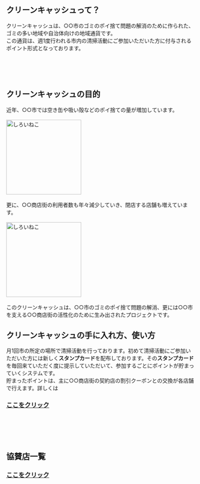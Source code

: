 ## クリーンキャッシュって？<br>

クリーンキャッシュは、○○市のゴミのポイ捨て問題の解消のために作られた、ゴミの多い地域や自治体向けの地域通貨です。<br>
この通貨は、週1度行われる市内の清掃活動にご参加いただいた方に付与されるポイント形式となっております。<br>
<br><br><br><br>
## クリーンキャッシュの目的<br>
近年、○○市では空き缶や吸い殻などのポイ捨ての量が増加しています。<br><br>
<img width="200px" alt="しろいねこ" src="https://pbs.twimg.com/media/EEZYOftU0AApKBD?format=png&name=small"><br><br>
更に、○○商店街の利用者数も年々減少していき、閉店する店舗も増えています。<br><br>
<img width="200px" alt="しろいねこ" src="https://pbs.twimg.com/media/EEZYOfsUUAA9JAO?format=png&name=small"><br><br>
このクリーンキャッシュは、○○市のゴミのポイ捨て問題の解消、更には○○市を支える○○商店街の活性化のために生み出されたプロジェクトです。<br>
## クリーンキャッシュの手に入れ方、使い方<br>
月1回市の所定の場所で清掃活動を行っております。初めて清掃活動にご参加いただいた方には新しく**スタンプカード**を配布しております。その**スタンプカード**を毎回来ていただく度に提示していただいて、参加するごとにポイントが貯まっていくシステムです。<br>
貯まったポイントは、主に○○商店街の契約店の割引クーポンとの交換が各店舗で行えます。詳しくは
### [ここをクリック](https://w009ff.github.io/cleancash "タイトル")<br><br><br><br><br>
## 協賛店一覧<br>
### [ここをクリック](https://mizutanikosuke.github.io/kyousanten "タイトル")
